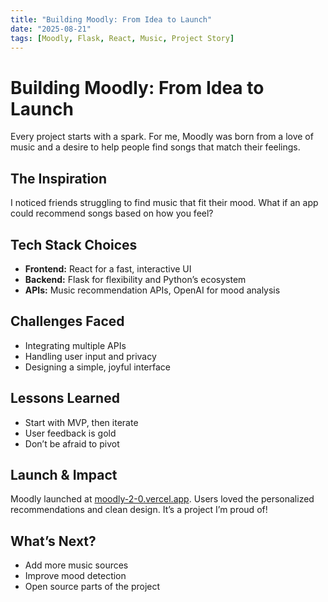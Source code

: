 ```yaml
---
title: "Building Moodly: From Idea to Launch"
date: "2025-08-21"
tags: [Moodly, Flask, React, Music, Project Story]
---
```


# Building Moodly: From Idea to Launch

Every project starts with a spark. For me, Moodly was born from a love of music and a desire to help people find songs that match their feelings.

## The Inspiration
I noticed friends struggling to find music that fit their mood. What if an app could recommend songs based on how you feel?

## Tech Stack Choices
- **Frontend:** React for a fast, interactive UI
- **Backend:** Flask for flexibility and Python’s ecosystem
- **APIs:** Music recommendation APIs, OpenAI for mood analysis

## Challenges Faced
- Integrating multiple APIs
- Handling user input and privacy
- Designing a simple, joyful interface

## Lessons Learned
- Start with MVP, then iterate
- User feedback is gold
- Don’t be afraid to pivot

## Launch & Impact
Moodly launched at [moodly-2-0.vercel.app](https://moodly-2-0.vercel.app/). Users loved the personalized recommendations and clean design. It’s a project I’m proud of!

## What’s Next?
- Add more music sources
- Improve mood detection
- Open source parts of the project
